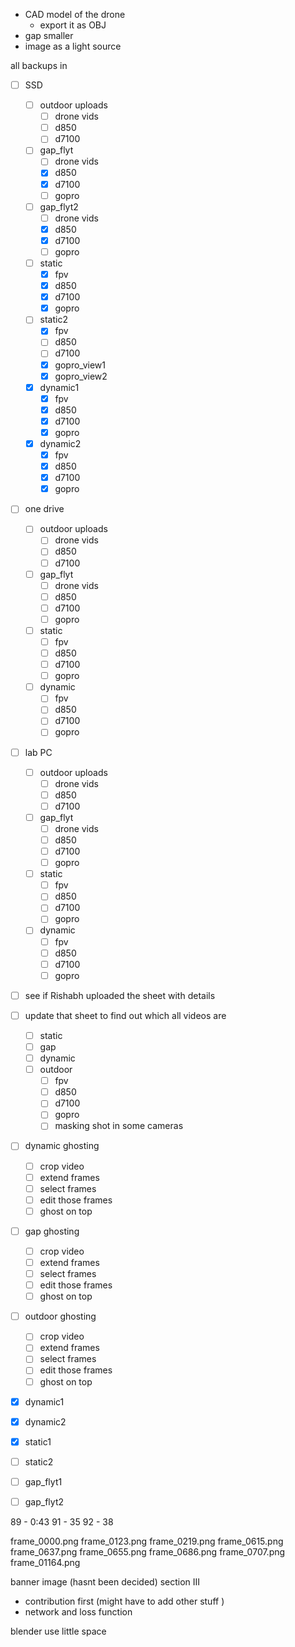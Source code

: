 - CAD model of the drone
	- export it as OBJ
- gap smaller 
- image as a light source

all backups in 
- [ ] SSD
	- [ ] outdoor uploads
		- [ ] drone vids
		- [ ] d850
		- [ ] d7100
	- [ ] gap_flyt
		- [ ] drone vids
		- [x] d850
		- [x] d7100
		- [ ] gopro
	- [ ] gap_flyt2
		- [ ] drone vids
		- [x] d850
		- [x] d7100
		- [ ] gopro
	- [ ] static
		- [x] fpv
		- [x] d850
		- [x] d7100
		- [x] gopro
	- [ ] static2
		- [x] fpv
		- [ ] d850
		- [ ] d7100
		- [x] gopro_view1
		- [x] gopro_view2
	- [x] dynamic1
		- [x] fpv
		- [x] d850
		- [x] d7100
		- [x] gopro
	- [x] dynamic2
		- [x] fpv
		- [x] d850
		- [x] d7100
		- [x] gopro

- [ ] one drive
	- [ ] outdoor uploads
		- [ ] drone vids
		- [ ] d850
		- [ ] d7100
	- [ ] gap_flyt
		- [ ] drone vids
		- [ ] d850
		- [ ] d7100
		- [ ] gopro
	- [ ] static
		- [ ] fpv
		- [ ] d850
		- [ ] d7100
		- [ ] gopro
	- [ ] dynamic
		- [ ] fpv
		- [ ] d850
		- [ ] d7100
		- [ ] gopro
- [ ] lab PC
	- [ ] outdoor uploads
		- [ ] drone vids
		- [ ] d850
		- [ ] d7100
	- [ ] gap_flyt
		- [ ] drone vids
		- [ ] d850
		- [ ] d7100
		- [ ] gopro
	- [ ] static
		- [ ] fpv
		- [ ] d850
		- [ ] d7100
		- [ ] gopro
	- [ ] dynamic
		- [ ] fpv
		- [ ] d850
		- [ ] d7100
		- [ ] gopro

- [ ] see if Rishabh uploaded the sheet with details
- [ ] update that sheet to find out which all videos are
	- [ ] static
	- [ ] gap
	- [ ] dynamic
	- [ ] outdoor
		- [ ] fpv
		- [ ] d850
		- [ ] d7100
		- [ ] gopro
		- [ ] masking shot in some cameras

- [ ] dynamic ghosting
	- [ ] crop video
	- [ ] extend frames
	- [ ] select frames
	- [ ] edit those frames
	- [ ] ghost on top
- [ ] gap ghosting
	- [ ] crop video
	- [ ] extend frames
	- [ ] select frames
	- [ ] edit those frames
	- [ ] ghost on top
- [ ] outdoor ghosting
	- [ ] crop video
	- [ ] extend frames
	- [ ] select frames
	- [ ] edit those frames
	- [ ] ghost on top

- [x] dynamic1
- [x] dynamic2
- [x] static1
- [ ] static2
- [ ] gap_flyt1
- [ ] gap_flyt2




89 - 0:43
91 - 35
92 - 38


frame_0000.png 
frame_0123.png
frame_0219.png
frame_0615.png 
frame_0637.png 
frame_0655.png 
frame_0686.png
frame_0707.png
frame_01164.png



banner image (hasnt been decided)
section III
- contribution first (might have to add other stuff )
- network and loss function

blender use little space 






